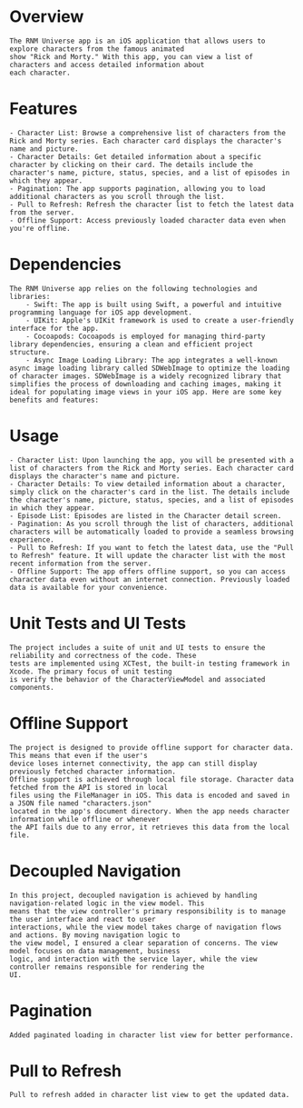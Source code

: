 # Overview
    The RNM Universe app is an iOS application that allows users to explore characters from the famous animated
    show "Rick and Morty." With this app, you can view a list of characters and access detailed information about
    each character. 

# Features
    - Character List: Browse a comprehensive list of characters from the Rick and Morty series. Each character card displays the character's name and picture.
    - Character Details: Get detailed information about a specific character by clicking on their card. The details include the character's name, picture, status, species, and a list of episodes in which they appear.
    - Pagination: The app supports pagination, allowing you to load additional characters as you scroll through the list.
    - Pull to Refresh: Refresh the character list to fetch the latest data from the server.
    - Offline Support: Access previously loaded character data even when you're offline.

# Dependencies
    The RNM Universe app relies on the following technologies and libraries:
        - Swift: The app is built using Swift, a powerful and intuitive programming language for iOS app development.
        - UIKit: Apple's UIKit framework is used to create a user-friendly interface for the app.
        - Cocoapods: Cocoapods is employed for managing third-party library dependencies, ensuring a clean and efficient project structure.
        - Async Image Loading Library: The app integrates a well-known async image loading library called SDWebImage to optimize the loading of character images. SDWebImage is a widely recognized library that simplifies the process of downloading and caching images, making it ideal for populating image views in your iOS app. Here are some key benefits and features:

# Usage
    - Character List: Upon launching the app, you will be presented with a list of characters from the Rick and Morty series. Each character card displays the character's name and picture.
    - Character Details: To view detailed information about a character, simply click on the character's card in the list. The details include the character's name, picture, status, species, and a list of episodes in which they appear.
    - Episode List: Episodes are listed in the Character detail screen.
    - Pagination: As you scroll through the list of characters, additional characters will be automatically loaded to provide a seamless browsing experience.
    - Pull to Refresh: If you want to fetch the latest data, use the "Pull to Refresh" feature. It will update the character list with the most recent information from the server.
    - Offline Support: The app offers offline support, so you can access character data even without an internet connection. Previously loaded data is available for your convenience.

# Unit Tests and UI Tests
    The project includes a suite of unit and UI tests to ensure the reliability and correctness of the code. These 
    tests are implemented using XCTest, the built-in testing framework in Xcode. The primary focus of unit testing 
    is verify the behavior of the CharacterViewModel and associated components.
    
# Offline Support
    The project is designed to provide offline support for character data. This means that even if the user's
    device loses internet connectivity, the app can still display previously fetched character information.
    Offline support is achieved through local file storage. Character data fetched from the API is stored in local
    files using the FileManager in iOS. This data is encoded and saved in a JSON file named "characters.json"
    located in the app's document directory. When the app needs character information while offline or whenever
    the API fails due to any error, it retrieves this data from the local file.

# Decoupled Navigation
    In this project, decoupled navigation is achieved by handling navigation-related logic in the view model. This
    means that the view controller's primary responsibility is to manage the user interface and react to user
    interactions, while the view model takes charge of navigation flows and actions. By moving navigation logic to
    the view model, I ensured a clear separation of concerns. The view model focuses on data management, business
    logic, and interaction with the service layer, while the view controller remains responsible for rendering the
    UI.

# Pagination
    Added paginated loading in character list view for better performance.
    
# Pull to Refresh
    Pull to refresh added in character list view to get the updated data.

